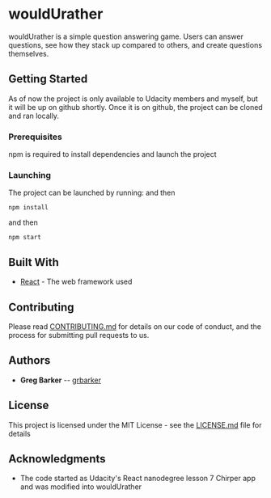 # wouldUrather

wouldUrather is a simple question answering game. Users can answer questions, see how they stack up compared to others, and create questions themselves.

## Getting Started

As of now the project is only available to Udacity members and myself, but it will be up on github shortly. Once it is on github, the project can be cloned and ran locally.

### Prerequisites

npm is required to install dependencies and launch the
project

### Launching

The project can be launched by running:  and then


```
npm install
```

and then

```
npm start
```

## Built With

* [React](https://reactjs.org/) - The web framework used

## Contributing

Please read [CONTRIBUTING.md](https://gist.github.com/PurpleBooth/b24679402957c63ec426) for details on our code of conduct, and the process for submitting pull requests to us.


## Authors

* **Greg Barker** -- [grbarker](https://github.com/grbarker)


## License

This project is licensed under the MIT License - see the [LICENSE.md](LICENSE.md) file for details

## Acknowledgments


* The code started as Udacity's React nanodegree lesson 7 Chirper app and was modified into wouldUrather
